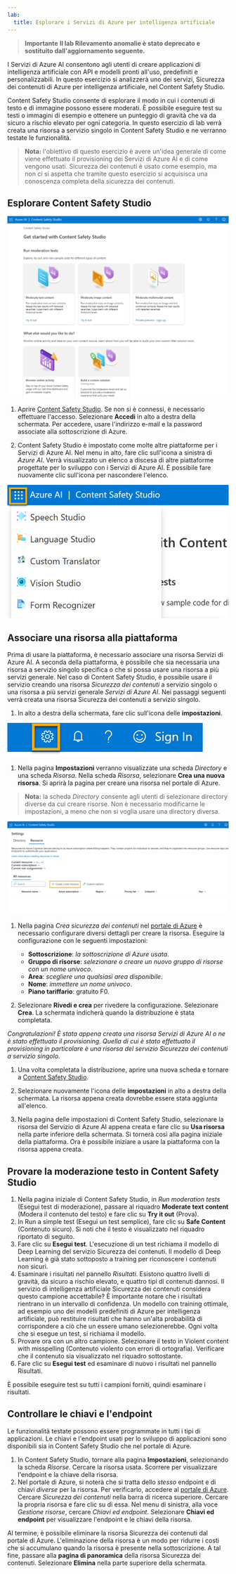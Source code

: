 ```yaml
---
lab:
  title: Esplorare i Servizi di Azure per intelligenza artificiale
---
```


> **Importante**
> **Il lab Rilevamento anomalie è stato deprecato e sostituito dall'aggiornamento seguente.**

I Servizi di Azure AI consentono agli utenti di creare applicazioni di intelligenza artificiale con API e modelli pronti all'uso, predefiniti e personalizzabili. In questo esercizio si analizzerà uno dei servizi, Sicurezza dei contenuti di Azure per intelligenza artificiale, nel Content Safety Studio. 

Content Safety Studio consente di esplorare il modo in cui i contenuti di testo e di immagine possono essere moderati. È possibile eseguire test su testi o immagini di esempio e ottenere un punteggio di gravità che va da sicuro a rischio elevato per ogni categoria. In questo esercizio di lab verrà creata una risorsa a servizio singolo in Content Safety Studio e ne verranno testate le funzionalità. 

> **Nota:** l'obiettivo di questo esercizio è avere un'idea generale di come viene effettuato il provisioning dei Servizi di Azure AI e di come vengono usati. Sicurezza dei contenuti è usato come esempio, ma non ci si aspetta che tramite questo esercizio si acquisisca una conoscenza completa della sicurezza dei contenuti.

## Esplorare Content Safety Studio 

![Screenshot della pagina di destinazione di Content Safety Studio.](./media/content-safety/content-safety-getting-started.png)


1. Aprire [Content Safety Studio](https://contentsafety.cognitive.azure.com?azure-portal=true). Se non si è connessi, è necessario effettuare l'accesso. Selezionare **Accedi** in alto a destra della schermata. Per accedere, usare l'indirizzo e-mail e la password associate alla sottoscrizione di Azure. 

1. Content Safety Studio è impostato come molte altre piattaforme per i Servizi di Azure AI. Nel menu in alto, fare clic sull'icona a sinistra di *Azure AI*. Verrà visualizzato un elenco a discesa di altre piattaforme progettate per lo sviluppo con i Servizi di Azure AI. È possibile fare nuovamente clic sull'icona per nascondere l'elenco.

![Screenshot del menu di Content Safety Studio con un selettore aperto per passare ad altre piattaforme.](./media/content-safety/studio-toggle-icon.png)  

## Associare una risorsa alla piattaforma 

Prima di usare la piattaforma, è necessario associare una risorsa Servizi di Azure AI. A seconda della piattaforma, è possibile che sia necessaria una risorsa a servizio singolo specifica o che si possa usare una risorsa a più servizi generale. Nel caso di Content Safety Studio, è possibile usare il servizio creando una risorsa *Sicurezza dei contenuti* a servizio singolo o una risorsa a più servizi generale *Servizi di Azure AI*. Nei passaggi seguenti verrà creata una risorsa Sicurezza dei contenuti a servizio singolo. 

1. In alto a destra della schermata, fare clic sull'icona delle **impostazioni**. 

![Screenshot dell'icona delle impostazioni in alto a destra della schermata, accanto alle icone della campana, del punto interrogativo e dello smile.](./media/content-safety/settings-toggle.png)

1. Nella pagina **Impostazioni** verranno visualizzate una scheda *Directory* e una scheda *Risorsa*. Nella scheda *Risorsa*, selezionare **Crea una nuova risorsa**. Si aprirà la pagina per creare una risorsa nel portale di Azure.

> **Nota:** la scheda *Directory* consente agli utenti di selezionare directory diverse da cui creare risorse. Non è necessario modificarne le impostazioni, a meno che non si voglia usare una directory diversa. 

![Screenshot di dove selezionare la voce Crea una nuova risorsa dalla pagina delle impostazioni di Content Safety Studio.](./media/content-safety/create-new-resource-from-studio.png)

1. Nella pagina *Crea sicurezza dei contenuti* nel [portale di Azure](https://portal.azure.com?auzre-portal=true) è necessario configurare diversi dettagli per creare la risorsa. Eseguire la configurazione con le seguenti impostazioni:
    - **Sottoscrizione**: *la sottoscrizione di Azure usata*.
    - **Gruppo di risorse**: *selezionare o creare un nuovo gruppo di risorse con un nome univoco*.
    - **Area**: *scegliere una qualsiasi area disponibile*.
    - **Nome**: *immettere un nome univoco*.
    - **Piano tariffario**: gratuito F0.

1. Selezionare **Rivedi e crea** per rivedere la configurazione. Selezionare **Crea**. La schermata indicherà quando la distribuzione è stata completata. 

*Congratulazioni! È stata appena creata una risorsa Servizi di Azure AI o ne è stato effettuato il provisioning. Quella di cui è stato effettuato il provisioning in particolare è una risorsa del servizio Sicurezza dei contenuti a servizio singolo.*

1. Una volta completata la distribuzione, aprire una nuova scheda e tornare a [Content Safety Studio](https://contentsafety.cognitive.azure.com?azure-portal=true). 

1. Selezionare nuovamente l'icona delle **impostazioni** in alto a destra della schermata. La risorsa appena creata dovrebbe essere stata aggiunta all'elenco.  

1. Nella pagina delle impostazioni di Content Safety Studio, selezionare la risorsa del Servizio di Azure AI appena creata e fare clic su **Usa risorsa** nella parte inferiore della schermata. Si tornerà così alla pagina iniziale della piattaforma. Ora è possibile iniziare a usare la piattaforma con la risorsa appena creata.

## Provare la moderazione testo in Content Safety Studio

1. Nella pagina iniziale di Content Safety Studio, in *Run moderation tests* (Esegui test di moderazione), passare al riquadro **Moderate text content** (Modera il contenuto del testo) e fare clic su **Try it out** (Prova).
1. In Run a simple test (Esegui un test semplice), fare clic su **Safe Content** (Contenuto sicuro). Si noti che il testo è visualizzato nel riquadro riportato di seguito. 
1. Fare clic su **Esegui test**. L'esecuzione di un test richiama il modello di Deep Learning del servizio Sicurezza dei contenuti. Il modello di Deep Learning è già stato sottoposto a training per riconoscere i contenuti non sicuri.
1. Esaminare i risultati nel pannello *Risultati*. Esistono quattro livelli di gravità, da sicuro a rischio elevato, e quattro tipi di contenuti dannosi. Il servizio di intelligenza artificiale Sicurezza dei contenuti considera questo campione accettabile? È importante notare che i risultati rientrano in un intervallo di confidenza. Un modello con training ottimale, ad esempio uno dei modelli predefiniti di Azure per intelligenza artificiale, può restituire risultati che hanno un'alta probabilità di corrispondere a ciò che un essere umano selezionerebbe. Ogni volta che si esegue un test, si richiama il modello. 
1. Provare ora con un altro campione. Selezionare il testo in Violent content with misspelling (Contenuto violento con errori di ortografia). Verificare che il contenuto sia visualizzato nel riquadro sottostante.
1. Fare clic su **Esegui test** ed esaminare di nuovo i risultati nel pannello Risultati. 

È possibile eseguire test su tutti i campioni forniti, quindi esaminare i risultati.

## Controllare le chiavi e l'endpoint

Le funzionalità testate possono essere programmate in tutti i tipi di applicazioni. Le chiavi e l'endpoint usati per lo sviluppo di applicazioni sono disponibili sia in Content Safety Studio che nel portale di Azure. 

1. In Content Safety Studio, tornare alla pagina **Impostazioni**, selezionando la scheda *Risorse*. Cercare la risorsa usata. Scorrere per visualizzare l'endpoint e la chiave della risorsa. 
1. Nel portale di Azure, si noterà che si tratta dello *stesso* endpoint e di chiavi *diverse* per la risorsa. Per verificarlo, accedere al [portale di Azure](https://portal.azure.com?auzre-portal=true). Cercare *Sicurezza dei contenuti* nella barra di ricerca superiore. Cercare la propria risorsa e fare clic su di essa. Nel menu di sinistra, alla voce *Gestione risorse*, cercare *Chiavi ed endpoint*. Selezionare **Chiavi ed endpoint** per visualizzare l'endpoint e le chiavi della risorsa. 

Al termine, è possibile eliminare la risorsa Sicurezza dei contenuti dal portale di Azure. L'eliminazione della risorsa è un modo per ridurre i costi che si accumulano quando la risorsa è presente nella sottoscrizione. A tal fine, passare alla **pagina di panoramica** della risorsa Sicurezza dei contenuti. Selezionare **Elimina** nella parte superiore della schermata. 
